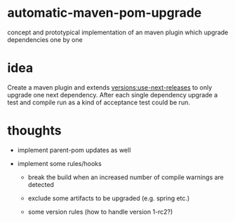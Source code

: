 automatic-maven-pom-upgrade
===========================

concept and prototypical implementation of an maven plugin which upgrade dependencies one by one


# idea

Create a maven plugin and extends [versions:use-next-releases](http://mojo.codehaus.org/versions-maven-plugin/use-next-releases-mojo.html)
to only upgrade one next dependency. After each single dependency upgrade a test and compile run as a kind of acceptance test could be run.

# thoughts 

* implement parent-pom updates as well

* implement some rules/hooks
  * break the build when an increased number of compile warnings are detected

  * exclude some artifacts to be upgraded (e.g. spring etc.)

  * some version rules (how to handle version 1-rc2?)

